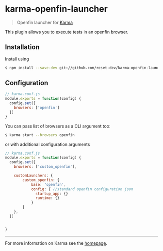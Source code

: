 # karma-openfin-launcher

> Openfin launcher for [Karma](https://github.com/karma-runner/karma)

This plugin allows you to execute tests in an openfin browser. 

## Installation

Install using

```bash
$ npm install --save-dev git://github.com/reset-dev/karma-openfin-launcher.git
```

## Configuration

```js
// karma.conf.js
module.exports = function(config) {
  config.set({
    browsers: ['openfin']
  })
}
```

You can pass list of browsers as a CLI argument too:

```bash
$ karma start --browsers openfin
```

or with additional configuration arguments
```js
// karma.conf.js
module.exports = function(config) {
  config.set({
    browsers: ['custom_openfin'],

    customLaunchers: {
        custom_openfin: {
            base: 'openfin',
            config: { //standard openfin configuration json
              startup_app: {}
              runtime: {}
            }
        }
    },
  })


}
```


----

For more information on Karma see the [homepage].

[homepage]: http://karma-runner.github.com
